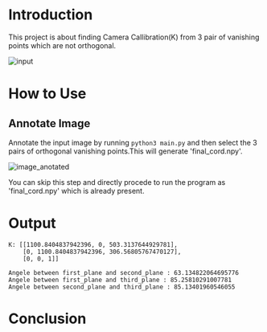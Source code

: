 # Introduction
This project is about finding Camera Callibration(K) from 3 pair of vanishing points which are not orthogonal.

![input](https://user-images.githubusercontent.com/22910010/236415739-91cea340-3cad-478d-8f8d-22237e08aeba.png)

# How to Use

## Annotate Image
Annotate the input image by running `python3 main.py` and then select the 3 pairs of orthogonal vanishing points.This will generate 'final_cord.npy'.

![image_anotated](https://user-images.githubusercontent.com/22910010/236415830-2a28cdc0-e53d-409f-972b-eb8ef9437346.png)

You can skip this step and directly procede to run the program as 'final_cord.npy' which is already present.

# Output

```
K: [[1100.8404837942396, 0, 503.3137644929781],
    [0, 1100.8404837942396, 306.56805767470127],
    [0, 0, 1]]

Angele between first_plane and second_plane : 63.134822064695776
Angele between first_plane and third_plane : 85.25810291007781
Angele between second_plane and third_plane : 85.13401960546055

```

# Conclusion

